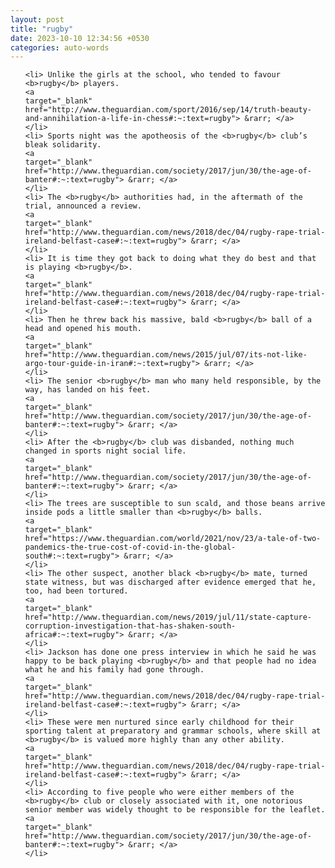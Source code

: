 ```yaml
---
layout: post
title: "rugby"
date: 2023-10-10 12:34:56 +0530
categories: auto-words
---
```

<ol>

    <li> Unlike the girls at the school, who tended to favour <b>rugby</b> players.
    <a 
    target="_blank" 
    href="http://www.theguardian.com/sport/2016/sep/14/truth-beauty-and-annihilation-a-life-in-chess#:~:text=rugby"> &rarr; </a>
    </li>
    <li> Sports night was the apotheosis of the <b>rugby</b> club’s bleak solidarity.
    <a 
    target="_blank" 
    href="http://www.theguardian.com/society/2017/jun/30/the-age-of-banter#:~:text=rugby"> &rarr; </a>
    </li>
    <li> The <b>rugby</b> authorities had, in the aftermath of the trial, announced a review.
    <a 
    target="_blank" 
    href="http://www.theguardian.com/news/2018/dec/04/rugby-rape-trial-ireland-belfast-case#:~:text=rugby"> &rarr; </a>
    </li>
    <li> It is time they got back to doing what they do best and that is playing <b>rugby</b>.
    <a 
    target="_blank" 
    href="http://www.theguardian.com/news/2018/dec/04/rugby-rape-trial-ireland-belfast-case#:~:text=rugby"> &rarr; </a>
    </li>
    <li> Then he threw back his massive, bald <b>rugby</b> ball of a head and opened his mouth.
    <a 
    target="_blank" 
    href="http://www.theguardian.com/news/2015/jul/07/its-not-like-argo-tour-guide-in-iran#:~:text=rugby"> &rarr; </a>
    </li>
    <li> The senior <b>rugby</b> man who many held responsible, by the way, has landed on his feet.
    <a 
    target="_blank" 
    href="http://www.theguardian.com/society/2017/jun/30/the-age-of-banter#:~:text=rugby"> &rarr; </a>
    </li>
    <li> After the <b>rugby</b> club was disbanded, nothing much changed in sports night social life.
    <a 
    target="_blank" 
    href="http://www.theguardian.com/society/2017/jun/30/the-age-of-banter#:~:text=rugby"> &rarr; </a>
    </li>
    <li> The trees are susceptible to sun scald, and those beans arrive inside pods a little smaller than <b>rugby</b> balls.
    <a 
    target="_blank" 
    href="https://www.theguardian.com/world/2021/nov/23/a-tale-of-two-pandemics-the-true-cost-of-covid-in-the-global-south#:~:text=rugby"> &rarr; </a>
    </li>
    <li> The other suspect, another black <b>rugby</b> mate, turned state witness, but was discharged after evidence emerged that he, too, had been tortured.
    <a 
    target="_blank" 
    href="http://www.theguardian.com/news/2019/jul/11/state-capture-corruption-investigation-that-has-shaken-south-africa#:~:text=rugby"> &rarr; </a>
    </li>
    <li> Jackson has done one press interview in which he said he was happy to be back playing <b>rugby</b> and that people had no idea what he and his family had gone through.
    <a 
    target="_blank" 
    href="http://www.theguardian.com/news/2018/dec/04/rugby-rape-trial-ireland-belfast-case#:~:text=rugby"> &rarr; </a>
    </li>
    <li> These were men nurtured since early childhood for their sporting talent at preparatory and grammar schools, where skill at <b>rugby</b> is valued more highly than any other ability.
    <a 
    target="_blank" 
    href="http://www.theguardian.com/news/2018/dec/04/rugby-rape-trial-ireland-belfast-case#:~:text=rugby"> &rarr; </a>
    </li>
    <li> According to five people who were either members of the <b>rugby</b> club or closely associated with it, one notorious senior member was widely thought to be responsible for the leaflet.
    <a 
    target="_blank" 
    href="http://www.theguardian.com/society/2017/jun/30/the-age-of-banter#:~:text=rugby"> &rarr; </a>
    </li>